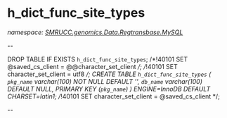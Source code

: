 ﻿# h_dict_func_site_types
_namespace: [SMRUCC.genomics.Data.Regtransbase.MySQL](./index.md)_

--
 
 DROP TABLE IF EXISTS `h_dict_func_site_types`;
 /*!40101 SET @saved_cs_client = @@character_set_client */;
 /*!40101 SET character_set_client = utf8 */;
 CREATE TABLE `h_dict_func_site_types` (
 `pkg_name` varchar(100) NOT NULL DEFAULT '',
 `db_name` varchar(100) DEFAULT NULL,
 PRIMARY KEY (`pkg_name`)
 ) ENGINE=InnoDB DEFAULT CHARSET=latin1;
 /*!40101 SET character_set_client = @saved_cs_client */;
 
 --




